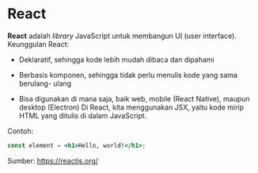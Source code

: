 # React

**React** adalah *library* JavaScript untuk membangun UI (user interface).
Keunggulan React:
- Deklaratif, sehingga kode lebih mudah dibaca dan dipahami

- Berbasis komponen, sehingga tidak perlu menulis kode yang sama berulang-
ulang

- Bisa digunakan di mana saja, baik web, mobile (React Native), maupun desktop
(Electron)
Di React, kita menggunakan JSX, yaitu kode mirip HTML yang ditulis di dalam
JavaScript.

Contoh:
```jsx
const element = <h1>Hello, world!</h1>;
```

Sumber: https://reactjs.org/